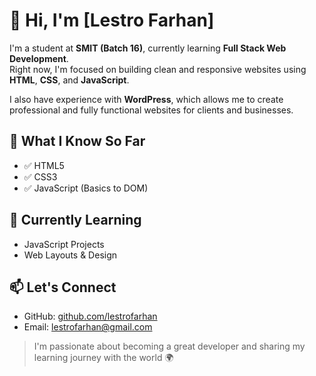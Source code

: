 # 👋 Hi, I'm [Lestro Farhan]

I'm a student at **SMIT (Batch 16)**, currently learning **Full Stack Web Development**.  
Right now, I'm focused on building clean and responsive websites using **HTML**, **CSS**, and **JavaScript**.

I also have experience with **WordPress**, which allows me to create professional and fully functional websites for clients and businesses.

## 🚀 What I Know So Far
- ✅ HTML5
- ✅ CSS3
- ✅ JavaScript (Basics to DOM)

## 🌱 Currently Learning
- JavaScript Projects
- Web Layouts & Design

## 📫 Let's Connect
- GitHub: [github.com/lestrofarhan](https://github.com/lestrofarhan)
- Email: lestrofarhan@gmail.com

> I'm passionate about becoming a great developer and sharing my learning journey with the world 🌍

<!--
**lestrofarhan/lestrofarhan** is a ✨ _special_ ✨ repository because its `README.md` (this file) appears on your GitHub profile.

Here are some ideas to get you started:

- 🔭 I’m currently working on ...
- 🌱 I’m currently learning ...
- 👯 I’m looking to collaborate on ...
- 🤔 I’m looking for help with ...
- 💬 Ask me about ...
- 📫 How to reach me: ...
- 😄 Pronouns: ...
- ⚡ Fun fact: ...
-->
